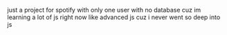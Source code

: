 just a project for spotify with only one user with no database cuz im learning a lot of js right now like advanced js cuz i never went so deep into js
